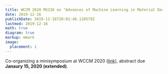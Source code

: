 ```yaml
---
title: WCCM 2020 MS226 on "Advances of Machine Learning in Material Design, Modeling and Processing"
date: 2019-12-16
publishDate: 2019-12-16T20:01:46.120579Z
lastmod: 2019-12-16
math: true
diagram: true
markup: mmark
image:
  placement: 1
---
```


Co-organizing a minisymposium at WCCM 2020 ([link](https://imechanica.org/node/23823)), abstract due **Janaury 15, 2020 (extended)**.


